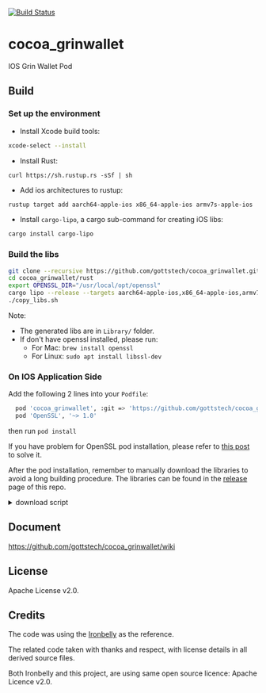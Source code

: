 [![Build Status](https://img.shields.io/travis/gottstech/cocoa_grinwallet/master.svg)](https://travis-ci.org/gottstech/cocoa_grinwallet)

# cocoa_grinwallet
IOS Grin Wallet Pod

## Build
### Set up the environment

- Install Xcode build tools:

```Bash
xcode-select --install
```

- Install Rust:

`curl https://sh.rustup.rs -sSf | sh`

- Add ios architectures to rustup:

```Bash
rustup target add aarch64-apple-ios x86_64-apple-ios armv7s-apple-ios
```

- Install `cargo-lipo`, a cargo sub-command for creating iOS libs:

```Bash
cargo install cargo-lipo
```

### Build the libs

```Bash
git clone --recursive https://github.com/gottstech/cocoa_grinwallet.git
cd cocoa_grinwallet/rust
export OPENSSL_DIR="/usr/local/opt/openssl"
cargo lipo --release --targets aarch64-apple-ios,x86_64-apple-ios,armv7s-apple-ios
./copy_libs.sh
```

Note:
- The generated libs are in `Library/` folder.
- If don't have openssl installed, please run:
  - For Mac: `brew install openssl`
  - For Linux: `sudo apt install libssl-dev`
  
### On IOS Application Side

Add the following 2 lines into your `Podfile`:
```Bash
  pod 'cocoa_grinwallet', :git => 'https://github.com/gottstech/cocoa_grinwallet.git', :tag => 'v1.0.2'
  pod 'OpenSSL', '~> 1.0'
```
then run `pod install`

If you have problem for OpenSSL pod installation, please refer to [this post](https://stackoverflow.com/a/57196786/3831478) to solve it.  

After the pod installation, remember to manually download the libraries to avoid a long building procedure. The libraries can be found in the [release](https://github.com/gottstech/cocoa_grinwallet/releases) page of this repo.

<details>
 <summary>download script</summary>
  
```Bash
#!/bin/bash

version=`grep " pod 'cocoa_grinwallet'" Podfile | sed "s/.*:tag => '\(.*\)'/\1/"`

mkdir -p Pods/cocoa_grinwallet/cocoa_grinwallet/Library && cd Pods/cocoa_grinwallet/cocoa_grinwallet/Library && rm -f libgrinwallet* || exit 1

wget https://github.com/gottstech/cocoa_grinwallet/releases/download/${version}/libgrinwallet_aarch64-apple-ios.a || exit 1

wget https://github.com/gottstech/cocoa_grinwallet/releases/download/${version}/libgrinwallet_armv7s-apple-ios.a || exit 1

wget https://github.com/gottstech/cocoa_grinwallet/releases/download/${version}/libgrinwallet_x86_64-apple-ios.a || exit 1

printf "3 libs have been downloaded successfully\n"

cd - > /dev/null || exit 1
ls -l Pods/cocoa_grinwallet/cocoa_grinwallet/Library
```
</details>


## Document

https://github.com/gottstech/cocoa_grinwallet/wiki

## License

Apache License v2.0.

## Credits

The code was using the [Ironbelly](https://github.com/cyclefortytwo/ironbelly) as the reference.

The related code taken with thanks and respect, with license details in all derived source files.

Both Ironbelly and this project, are using same open source licence: Apache Licence v2.0.


